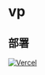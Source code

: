 # vp
## 部署
[![Vercel](https://vercel.com/button)](https://vercel.com/import/project?template=https://github.com/happy4first/vp)
